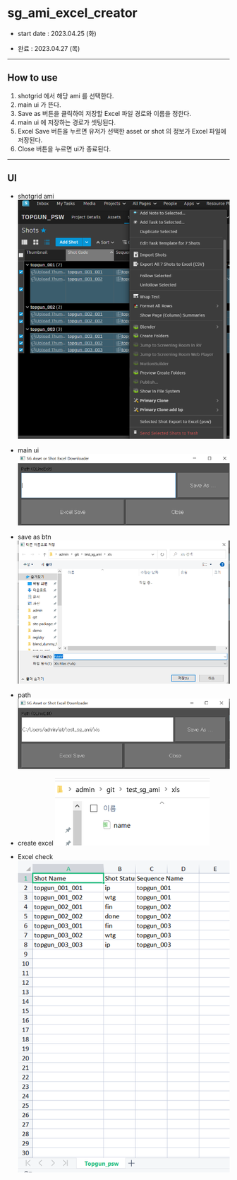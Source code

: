 # sg_ami_excel_creator

* start date : 2023.04.25 (화)

* 완료 : 2023.04.27 (목)


***
## How to use

1. shotgrid 에서 해당 ami 를 선택한다.
2. main ui 가 뜬다.
3. Save as 버튼을 클릭하여 저장할 Excel 파일 경로와 이름을 정한다.
4. main ui 에 저장하는 경로가 셋팅된다.
5. Excel Save 버튼을 누르면 유저가 선택한 asset or shot 의 정보가 Excel 파일에 저장된다.
6. Close 버튼을 누르면 ui가 종료된다.
***
## UI
#### 
* shotgrid ami
![ami](./rcs/sg_ami.png)
 
* main ui
![main1](./rcs/main_ui.png)

* save as btn
![save](./rcs/save.png)

* path
![main2](./rcs/path.png)

* create excel
![create](./rcs/create_excel.png)

* Excel check
![check](./rcs/check.png)

